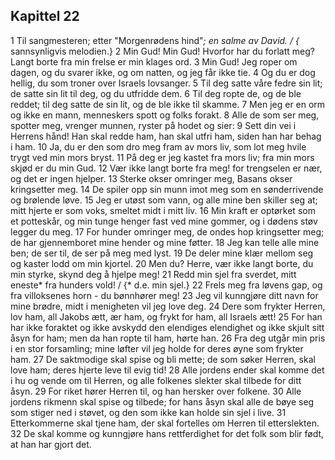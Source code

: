 ## Kapittel 22

1 Til sangmesteren; etter "Morgenrødens hind"*; en salme av David. / {* sannsynligvis melodien.}
2 Min Gud! Min Gud! Hvorfor har du forlatt meg? Langt borte fra min frelse er min klages ord.
3 Min Gud! Jeg roper om dagen, og du svarer ikke, og om natten, og jeg får ikke tie.
4 Og du er dog hellig, du som troner over Israels lovsanger.
5 Til deg satte våre fedre sin lit; de satte sin lit til deg, og du utfridde dem.
6 Til deg ropte de, og de ble reddet; til deg satte de sin lit, og de ble ikke til skamme.
7 Men jeg er en orm og ikke en mann, menneskers spott og folks forakt.
8 Alle de som ser meg, spotter meg, vrenger munnen, ryster på hodet og sier:
9 Sett din vei i Herrens hånd! Han skal redde ham, han skal utfri ham, siden han har behag i ham.
10 Ja, du er den som dro meg fram av mors liv, som lot meg hvile trygt ved min mors bryst.
11 På deg er jeg kastet fra mors liv; fra min mors skjød er du min Gud.
12 Vær ikke langt borte fra meg! for trengselen er nær, og det er ingen hjelper.
13 Sterke okser omringer meg, Basans okser kringsetter meg.
14 De spiler opp sin munn imot meg som en sønderrivende og brølende løve.
15 Jeg er utøst som vann, og alle mine ben skiller seg at; mitt hjerte er som voks, smeltet midt i mitt liv.
16 Min kraft er optørket som et potteskår, og min tunge henger fast ved mine gommer, og i dødens støv legger du meg.
17 For hunder omringer meg, de ondes hop kringsetter meg; de har gjennemboret mine hender og mine føtter.
18 Jeg kan telle alle mine ben; de ser til, de ser på meg med lyst.
19 De deler mine klær mellom seg og kaster lodd om min kjortel.
20 Men du? Herre, vær ikke langt borte, du min styrke, skynd deg å hjelpe meg!
21 Redd min sjel fra sverdet, mitt eneste* fra hunders vold! / {* d.e. min sjel.}
22 Frels meg fra løvens gap, og fra villoksenes horn - du bønnhører meg!
23 Jeg vil kunngjøre ditt navn for mine brødre, midt i menigheten vil jeg love deg.
24 Dere som frykter Herren, lov ham, all Jakobs ætt, ær ham, og frykt for ham, all Israels ætt!
25 For han har ikke foraktet og ikke avskydd den elendiges elendighet og ikke skjult sitt åsyn for ham; men da han ropte til ham, hørte han.
26 Fra deg utgår min pris i en stor forsamling; mine løfter vil jeg holde for deres øyne som frykter ham.
27 De saktmodige skal spise og bli mette; de som søker Herren, skal love ham; deres hjerte leve til evig tid!
28 Alle jordens ender skal komme det i hu og vende om til Herren, og alle folkenes slekter skal tilbede for ditt åsyn.
29 For riket hører Herren til, og han hersker over folkene.
30 Alle jordens rikmenn skal spise og tilbede; for hans åsyn skal alle de bøye seg som stiger ned i støvet, og den som ikke kan holde sin sjel i live.
31 Etterkommerne skal tjene ham, der skal fortelles om Herren til etterslekten.
32 De skal komme og kunngjøre hans rettferdighet for det folk som blir født, at han har gjort det.
